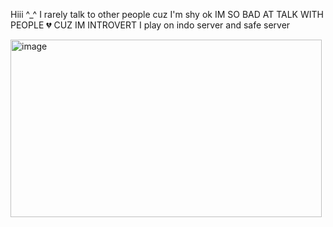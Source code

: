 Hiii ^_^ I rarely talk to other people cuz I'm shy ok
IM SO BAD AT TALK WITH PEOPLE 💔 CUZ IM INTROVERT
I play on indo server and safe server

<img width="498" height="284" alt="image" src="https://media1.tenor.com/m/7zgEyE0JAeoAAAAd/katsuragi-ace-mr-cb.gif" />
